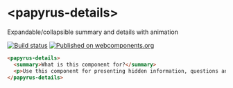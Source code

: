 # \<papyrus-details\>

Expandable/collapsible summary and details with animation

[![Build status](https://travis-ci.org/AqoviaElements/papyrus-details.svg?branch=master)](https://travis-ci.org/AqoviaElements/papyrus-detailsT)
[![Published on webcomponents.org](https://img.shields.io/badge/webcomponents.org-published-blue.svg)](https://www.webcomponents.org/element/AqoviaElements/papyrus-details)

<!--
```
<custom-element-demo>
  <template>
    <script src="../webcomponentsjs/webcomponents-lite.js"></script>
    <link rel="import" href="papyrus-details.html">
    <next-code-block></next-code-block>
  </template>
</custom-element-demo>
```
-->
```html
<papyrus-details>
  <summary>What is this component for?</summary>
  <p>Use this component for presenting hidden information, questions and answers, summaries and details, or any drill-down information.</p>
</papyrus-details>
```
